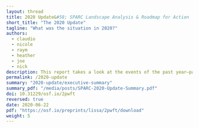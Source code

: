 ```yaml
---
layout: thread
title: 2020 Update&#58; SPARC Landscape Analysis & Roadmap for Action
short_title: "The 2020 Update"
tagline: "What was the situation in 2020?"
authors:
  - claudio
  - nicole
  - raym
  - heather
  - joe
  - nick
description: This report takes a look at the events of the past year—particularly the global COVID health crisis and its resulting economic impact—and provides updates on the academic publishing market landscape and the status of the key companies involved.
permalink: /2020-update
summary: "2020-update/executive-summary"
summary_pdf: "/media/posts/SPARC-2020-Update-Summary.pdf"
doi: 10.31229/osf.io/2pwft
reversed: true
date: 2020-06-22
pdf: "https://osf.io/preprints/lissa/2pwft/download"
weight: 5
---
```

